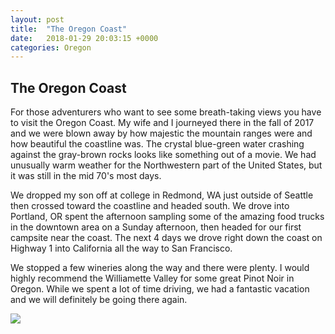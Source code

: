 ```yaml
---
layout: post
title:  "The Oregon Coast"
date:   2018-01-29 20:03:15 +0000
categories: Oregon
---
```

## The Oregon Coast

For those adventurers who want to see some breath-taking views you have to visit the Oregon Coast.  My wife and I journeyed there in the fall of 2017 and we were blown away by how majestic the mountain ranges were and how beautiful the coastline was.  The crystal blue-green water crashing against the gray-brown rocks looks like something out of a movie.  We had unusually warm weather for the Northwestern part of the United States, but it was still in the mid 70's most days.  

We dropped my son off at college in Redmond, WA just outside of Seattle then crossed toward the coastline and headed south.  We drove into Portland, OR spent the afternoon sampling some of the amazing food trucks in the downtown area on a Sunday afternoon, then headed for our first campsite near the coast.  The next 4 days we drove right down the coast on Highway 1 into California all the way to San Francisco.

We stopped a few wineries along the way and there were plenty.  I would highly recommend the Williamette Valley for some great Pinot Noir in Oregon. While we spent a lot of time driving, we had a fantastic vacation and we will definitely be going there again.

<img src="kpetey123.github.io/_posts/IMG_20170827_160354.jpg">


